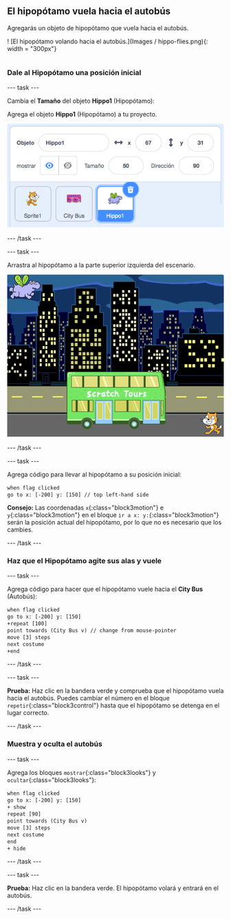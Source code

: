 ## El hipopótamo vuela hacia el autobús

<div style="display: flex; flex-wrap: wrap">
<div style="flex-basis: 200px; flex-grow: 1; margin-right: 15px;">
Agregarás un objeto de hipopótamo que vuela hacia el autobús.
</div>
<div>

! [El hipopótamo volando hacia el autobús.](Images / hippo-flies.png){: width = "300px"}

</div>
</div>

### Dale al Hipopótamo una posición inicial

--- task ---

Cambia el **Tamaño** del objeto **Hippo1** (Hipopótamo):

Agrega el objeto **Hippo1** (Hipopótamo) a tu proyecto.

![El panel de Objetos para el objeto Hippo1, con el tamaño establecido en 50.](images/hippo-sprite-size.png)

--- /task ---

--- task ---

Arrastra al hipopótamo a la parte superior izquierda del escenario.

![El objeto Hippo1 en la parte superior izquierda del escenario.](images/hippo-sprite-stage.png)

--- /task ---

--- task ---

Agrega código para llevar al hipopótamo a su posición inicial:

```blocks3
when flag clicked
go to x: [-200] y: [150] // top left-hand side
```

**Consejo:** Las coordenadas `x`{:class="block3motion"} e `y`{:class="block3motion"} en el bloque `ir a x: y:`{:class="block3motion"} serán la posición actual del hipopótamo, por lo que no es necesario que los cambies.

--- /task ---

### Haz que el Hipopótamo agite sus alas y vuele

--- task ---

Agrega código para hacer que el hipopótamo vuele hacia el **City Bus** (Autobús):

```blocks3
when flag clicked
go to x: [-200] y: [150] 
+repeat [100] 
point towards (City Bus v) // change from mouse-pointer
move [3] steps
next costume
+end
```

--- /task ---

--- task ---

**Prueba:** Haz clic en la bandera verde y comprueba que el hipopótamo vuela hacia el autobús. Puedes cambiar el número en el bloque `repetir`{:class="block3control"} hasta que el hipopótamo se detenga en el lugar correcto.

--- /task ---

### Muestra y oculta el autobús

--- task ---

Agrega los bloques `mostrar`{:class="block3looks"} y `ocultar`{:class="block3looks"}:

```blocks3
when flag clicked
go to x: [-200] y: [150] 
+ show
repeat [90] 
point towards (City Bus v)
move [3] steps
next costume
end
+ hide
```

--- /task ---

--- task ---

**Prueba:** Haz clic en la bandera verde. El hipopótamo volará y entrará en el autobús.

--- /task ---
